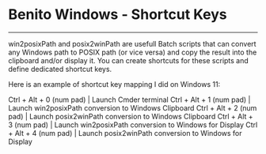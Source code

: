 # **Benito Windows - Shortcut Keys**

* * *

win2posixPath and posix2winPath are usefull Batch scripts that can convert any Windows path to POSIX path (or vice versa) and copy the result into the clipboard and/or display it.
You can create shortcuts for these scripts and define dedicated shortcut keys.

Here is an example of shortcut key mapping I did on Windows 11:

Ctrl + Alt + 0 (num pad)			|	Launch Cmder terminal
Ctrl + Alt + 1 (num pad)			|	Launch win2posixPath conversion to Windows Clipboard
Ctrl + Alt + 2 (num pad)			|	Launch posix2winPath conversion to Windows Clipboard
Ctrl + Alt + 3 (num pad)			|	Launch win2posixPath conversion to Windows for Display
Ctrl + Alt + 4 (num pad)			|	Launch posix2winPath conversion to Windows for Display


